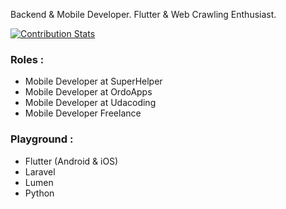 Backend & Mobile Developer. Flutter & Web Crawling Enthusiast.

[![Contribution Stats](https://github-contribution-stats.vercel.app/api/?username=alamsyahh15)](https://github.com/alamsyahh15/github-contribution-stats/)

### Roles :
- Mobile Developer at SuperHelper
- Mobile Developer at OrdoApps
- Mobile Developer at Udacoding
- Mobile Developer Freelance

### Playground :
- Flutter (Android & iOS)
- Laravel
- Lumen
- Python
